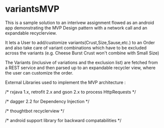 # variantsMVP
This is a sample solution to an interivew assignment flowed as an android app demonstrating the MVP Design pattern with a network call and an expandable recyclerview.

It lets a User to add/customize variants(Crust,Size,Sause,etc.) to an Order and also take care of variant combinations which have to be excluded across the variants (e.g. Cheese Burst Crust won't combine with Small Size)

The Variants (inclusive of variations and the exclusion list) are fetched from a REST service and then parsed up to an expandable recycler view, where the user can customize the order.

External Libraries used to implement the MVP architecture :

/*
   rxjava 1.x, retrofit 2.x and gson 2.x to process HttpRequests */

/*
   dagger 2.2 for Dependency Injection */

/*
   thoughtbot recyclerview */

/*
   android support library for backward compatabilities */
